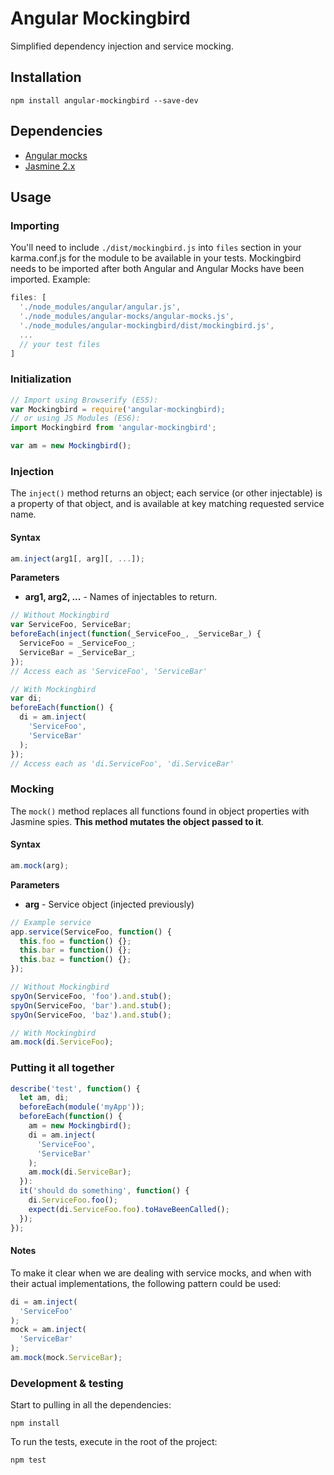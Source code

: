 # Angular Mockingbird

Simplified dependency injection and service mocking.

## Installation

````
npm install angular-mockingbird --save-dev
````

## Dependencies
+ [Angular mocks](https://www.npmjs.com/package/angular-mocks)
+ [Jasmine 2.x](https://www.npmjs.com/package/jasmine)

## Usage

### Importing

You'll need to include `./dist/mockingbird.js` into `files` section in your karma.conf.js for the module to be available in your tests. Mockingbird needs to be imported after both Angular and Angular Mocks have been imported. Example:

````javascript
files: [
  './node_modules/angular/angular.js',
  './node_modules/angular-mocks/angular-mocks.js',
  './node_modules/angular-mockingbird/dist/mockingbird.js',
  ...
  // your test files
]
````

### Initialization

````javascript
// Import using Browserify (ES5):
var Mockingbird = require('angular-mockingbird);
// or using JS Modules (ES6):
import Mockingbird from 'angular-mockingbird';

var am = new Mockingbird();
````

### Injection


The `inject()` method returns an object; each service (or other injectable) is a property of that object, and is available at key matching requested service name.

#### Syntax
````javascript
am.inject(arg1[, arg][, ...]);
````

**Parameters**

+ **arg1, arg2, ...** - Names of injectables to return.

````javascript
// Without Mockingbird
var ServiceFoo, ServiceBar;      
beforeEach(inject(function(_ServiceFoo_, _ServiceBar_) {
  ServiceFoo = _ServiceFoo_;
  ServiceBar = _ServiceBar_;
});
// Access each as 'ServiceFoo', 'ServiceBar'

// With Mockingbird
var di;
beforeEach(function() {
  di = am.inject(
    'ServiceFoo',
    'ServiceBar'
  );
});
// Access each as 'di.ServiceFoo', 'di.ServiceBar'
````


### Mocking

The `mock()` method replaces all functions found in object properties with Jasmine spies. **This method mutates the object passed to it**.

#### Syntax
````javascript
am.mock(arg);
````

**Parameters**

+ **arg** - Service object (injected previously)

````javascript
// Example service
app.service(ServiceFoo, function() {
  this.foo = function() {};
  this.bar = function() {};
  this.baz = function() {};
});

// Without Mockingbird
spyOn(ServiceFoo, 'foo').and.stub();
spyOn(ServiceFoo, 'bar').and.stub();
spyOn(ServiceFoo, 'baz').and.stub();

// With Mockingbird
am.mock(di.ServiceFoo);
````

### Putting it all together

````javascript
describe('test', function() {
  let am, di;
  beforeEach(module('myApp'));
  beforeEach(function() {
    am = new Mockingbird();
    di = am.inject(
      'ServiceFoo',
      'ServiceBar'
    );
    am.mock(di.ServiceBar);
  }):
  it('should do something', function() {
    di.ServiceFoo.foo();
    expect(di.ServiceFoo.foo).toHaveBeenCalled();
  });
});
````

#### Notes

To make it clear when we are dealing with service mocks, and when with their actual implementations, the following pattern could be used:

````javascript
di = am.inject(
  'ServiceFoo'
);
mock = am.inject(
  'ServiceBar'
);
am.mock(mock.ServiceBar);
````

### Development & testing

Start to pulling in all the dependencies:
````
npm install
````

To run the tests, execute in the root of the project:
````
npm test
````
